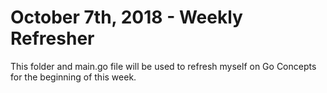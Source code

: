 # October 7th, 2018 - Weekly Refresher

This folder and main.go file will be used to refresh myself on Go Concepts for the beginning of this week.